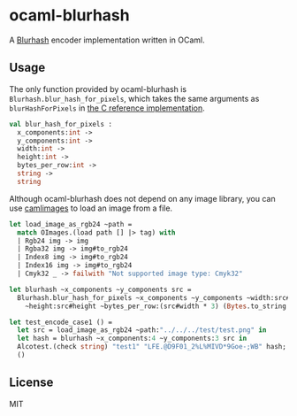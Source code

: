 # ocaml-blurhash

A [Blurhash](https://blurha.sh/) encoder implementation written in OCaml.

## Usage

The only function provided by ocaml-blurhash is `Blurhash.blur_hash_for_pixels`,
which takes the same arguments as `blurHashForPixels` in [the C reference implementation](https://github.com/woltapp/blurhash/tree/master/C).

```ocaml
val blur_hash_for_pixels :
  x_components:int ->
  y_components:int ->
  width:int ->
  height:int ->
  bytes_per_row:int ->
  string ->
  string
```

Although ocaml-blurhash does not depend on any image library,
you can use [camlimages](https://gitlab.com/camlspotter/camlimages) to load an image from a file.

```ocaml
let load_image_as_rgb24 ~path =
  match OImages.(load path [] |> tag) with
  | Rgb24 img -> img
  | Rgba32 img -> img#to_rgb24
  | Index8 img -> img#to_rgb24
  | Index16 img -> img#to_rgb24
  | Cmyk32 _ -> failwith "Not supported image type: Cmyk32"

let blurhash ~x_components ~y_components src =
  Blurhash.blur_hash_for_pixels ~x_components ~y_components ~width:src#width
    ~height:src#height ~bytes_per_row:(src#width * 3) (Bytes.to_string src#dump)

let test_encode_case1 () =
  let src = load_image_as_rgb24 ~path:"../../../test/test.png" in
  let hash = blurhash ~x_components:4 ~y_components:3 src in
  Alcotest.(check string) "test1" "LFE.@D9F01_2%L%MIVD*9Goe-;WB" hash;
  ()
```

## License

MIT
